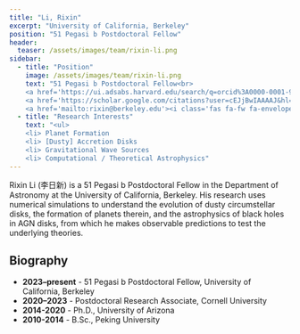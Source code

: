 ```yaml
---
title: "Li, Rixin"
excerpt: "University of California, Berkeley"
position: "51 Pegasi b Postdoctoral Fellow"
header:
  teaser: /assets/images/team/rixin-li.png
sidebar:
  - title: "Position"
    image: /assets/images/team/rixin-li.png
    text: "51 Pegasi b Postdoctoral Fellow<br>
    <a href='https://ui.adsabs.harvard.edu/search/q=orcid%3A0000-0001-9222-4367&sort=date%20desc%2C%20bibcode%20desc&p_=0' target='_blank'><i class='fas fa-fw fa-search'></i>ADS</a><br>
    <a href='https://scholar.google.com/citations?user=cEJjBwIAAAAJ&hl=en' target='_blank'><i class='fas fa-fw fa-user-graduate'></i>Google Scholar</a><br>
    <a href='mailto:rixin@berkeley.edu'><i class='fas fa-fw fa-envelope'></i>Email</a><br>"
  - title: "Research Interests"
    text: "<ul>
    <li> Planet Formation
    <li> [Dusty] Accretion Disks
    <li> Gravitational Wave Sources
    <li> Computational / Theoretical Astrophysics"
---
```


Rixin Li (李日新) is a 51 Pegasi b Postdoctoral Fellow in the Department of Astronomy at the University of California, Berkeley.  His research uses numerical simulations to understand the evolution of dusty circumstellar disks, the formation of planets therein, and the astrophysics of black holes in AGN disks, from which he makes observable predictions to test the underlying theories.

## Biography
- __2023–present__ - 51 Pegasi b Postdoctoral Fellow, University of California, Berkeley
- __2020–2023__ - Postdoctoral Research Associate, Cornell University
- __2014-2020__ - Ph.D., University of Arizona
- __2010-2014__ - B.Sc., Peking University
